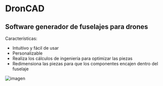 # DronCAD
## Software generador de fuselajes para drones

Características:
- Intuitivo y fácil de usar
- Personalizable
- Realiza los cálculos de ingeniería para optimizar las piezas
- Redimensiona las piezas para que los componentes encajen dentro del fuselaje

![imagen](https://user-images.githubusercontent.com/28640543/216852274-c86d721e-660c-47db-b279-d8b0042d176a.png)
